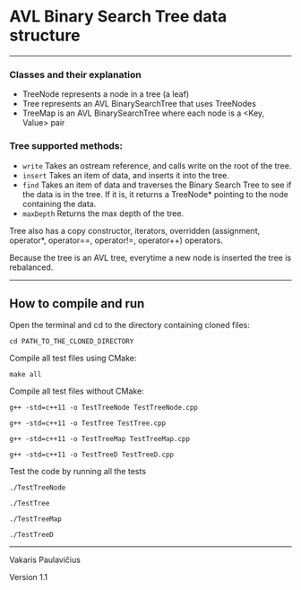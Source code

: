 # AVL Binary Search Tree data structure

***

### Classes and their explanation

* TreeNode represents a node in a tree (a leaf)
* Tree represents an AVL BinarySearchTree that uses TreeNodes 
* TreeMap is an AVL BinarySearchTree where each node is a <Key, Value> pair

### Tree supported methods:

* `write` Takes an ostream reference, and calls write on the root of the tree.
* `insert` Takes an item of data, and inserts it into the tree.
* `find` Takes an item of data and traverses the Binary Search Tree to see if the data is in the tree.
If it is, it returns a TreeNode* pointing to the node containing the data.
* `maxDepth` Returns the max depth of the tree.

Tree also has a copy constructor, iterators, overridden (assignment, operator*, operator==, operator!=, operator++) operators.

Because the tree is an AVL tree, everytime a new node is inserted the tree is rebalanced.

----

## How to compile and run

Open the terminal and cd to the directory containing cloned files:

```
cd PATH_TO_THE_CLONED_DIRECTORY
```

Compile all test files using CMake:

```
make all
```

Compile all test files without CMake:

```
g++ -std=c++11 -o TestTreeNode TestTreeNode.cpp

g++ -std=c++11 -o TestTree TestTree.cpp

g++ -std=c++11 -o TestTreeMap TestTreeMap.cpp

g++ -std=c++11 -o TestTreeD TestTreeD.cpp
```

Test the code by running all the tests

```
./TestTreeNode

./TestTree

./TestTreeMap

./TestTreeD
```
***

Vakaris Paulavičius

Version 1.1